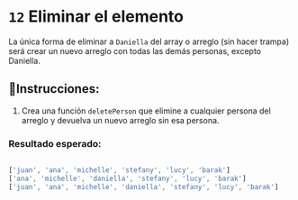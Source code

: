 # `12` Eliminar el elemento

La única forma de eliminar a `Daniella` del array o arreglo (sin hacer trampa) será crear un nuevo arreglo con todas las demás personas, excepto Daniella.

## 📝Instrucciones:

1. Crea una función `deletePerson` que elimine a cualquier persona del arreglo y devuelva un nuevo arreglo sin esa persona.

### Resultado esperado:


 ```js
 
 ['juan', 'ana', 'michelle', 'stefany', 'lucy', 'barak']
['ana', 'michelle', 'daniella', 'stefany', 'lucy', 'barak']
['juan', 'ana', 'michelle', 'daniella', 'stefany', 'lucy', 'barak']
```
